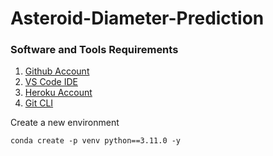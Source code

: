 # Asteroid-Diameter-Prediction
### Software and Tools Requirements

1. [Github Account](https://github.com)
2. [VS Code IDE](https://code.visulastudio.com/)
3. [Heroku Account](https://heroku.com)
4. [Git CLI](https://git-scm.com/downloads)


Create a new environment 

```
conda create -p venv python==3.11.0 -y

```